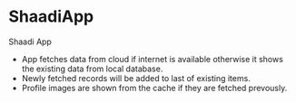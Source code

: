 # ShaadiApp
Shaadi App
- App fetches data from cloud if internet is available otherwise it shows the existing data from local database.
- Newly fetched records will be added to last of existing items.
- Profile images are shown from the cache if they are fetched prevously.
